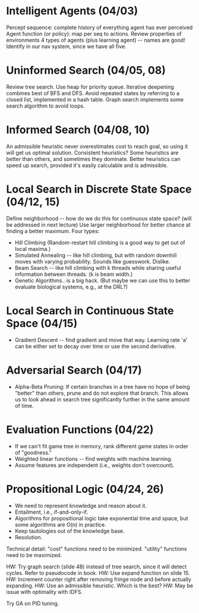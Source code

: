

# Intelligent Agents (04/03)
<!-- Try incorporating this into OSUAR nav code -->
Percept sequence: complete history of everything agent has ever perceived
Agent function (or policy): map per seq to actions.
Review properties of environments
4 types of agents (plus learning agent) -- names are good! Identify in our nav system, since we have all five.

# Uninformed Search (04/05, 08)
Review tree search.
Use heap for priority queue.
Iterative deepening combines best of BFS and DFS.
Avoid repeated states by referring to a closed list, implemented in a hash table.
Graph search implements some search algorithm to avoid loops.

# Informed Search (04/08, 10)
An admissible heuristic never overestimates cost to reach goal, so using it will get us optimal solution.
Consistent heuristics?
Some heuristics are better than others, and sometimes they dominate. Better heuristics can speed up search, provided it's easily calculable and is admissible.

# Local Search in Discrete State Space (04/12, 15)
Define neighborhood -- how do we do this for continuous state space? (will be addressed in next lecture)
Use larger neighborhood for better chance at finding a better maximum.
Four types:
  * Hill Climbing (Random-restart hill climbing is a good way to get out of local maxima.)
  * Simulated Annealing -- like hill climbing, but with random downhill moves with varying probability. Sounds like guesswork. Dislike.
  * Beam Search -- like hill climbing with k threads while sharing useful information between threads. (k is beam width.)
  * Genetic Algorithms.. is a big hack. (But maybe we can use this to better evaluate biological systems, e.g., at the DRL?)

# Local Search in Continuous State Space (04/15)
  * Gradient Descent -- find gradient and move that way. Learning rate 'a' can be either set to decay over time or use the second derivative.

# Adversarial Search (04/17)
  * Alpha-Beta Pruning: If certain branches in a tree have no hope of being "better" than others, prune and do not explore that branch. This allows us to look ahead in search tree significantly further in the same amount of time.

# Evaluation Functions (04/22)
  * If we can't fit game tree in memory, rank different game states in order of "goodness."
  * Weighted linear functions -- find weights with machine learning.
  * Assume features are independent (i.e., weights don't overcount).

# Propositional Logic (04/24, 26)
  * We need to represent knowledge and reason about it.
  * Entailment, i.e., if-and-only-if.
  * Algorithms for propositional logic take exponential time and space, but some algorithms are O(n) in practice.
  * Keep tautologies out of the knowledge base.
  * Resolution.   <!-- TODO: Figure this out. -->

Technical detail: "cost" functions need to be minimized. "utility" functions need to be maximized.

HW: Try graph search (slide 48) instead of tree search, since it will detect cycles. Refer to pseudocode in book.
HW: Use expand function on slide 15.
HW: Increment counter right after removing fringe node and before actually expanding.
HW: Use an admissible heuristic. Which is the best?
HW: May be issue with optimality with IDFS.

Try GA on PID tuning.


<!--
vim: syntax=markdown
-->

